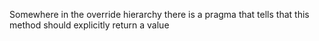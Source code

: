 Somewhere in the override hierarchy there is a pragma that tells that this method should explicitly return a value
